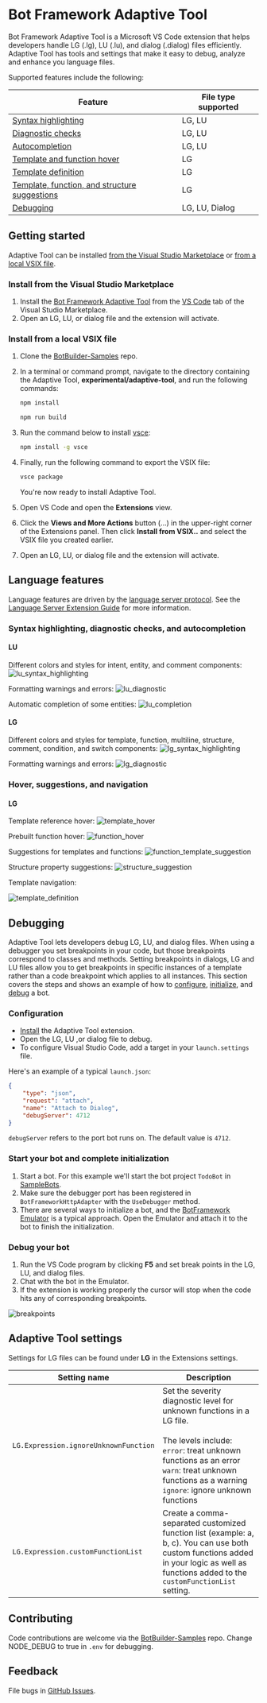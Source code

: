 # Bot Framework Adaptive Tool

Bot Framework Adaptive Tool is a Microsoft VS Code extension that helps developers handle LG (.lg), LU (.lu), and dialog (.dialog) files efficiently. Adaptive Tool has tools and settings that make it easy to debug, analyze and enhance you language files.

Supported features include the following:
<!--
- LG/LU syntax highlighting
- LG/LU diagnostic checks
- LG/LU autocompletion
- LG template and function hover
- LG template definition
- LG template, function, and structure suggestions
- Dialog (.dialog) debugging
- LG debugging
-->

| Feature                                       | File type supported |
|-----------------------------------------------|---------------------|
| [Syntax highlighting](#syntax-highlighting-diagnostic-checks-and-autocompletion)                           | LG, LU              |
| [Diagnostic checks](#syntax-highlighting-diagnostic-checks-and-autocompletion)                             | LG, LU              |
| [Autocompletion](#syntax-highlighting-diagnostic-checks-and-autocompletion)                                | LG, LU              |
| [Template and function hover](#hover-suggestions-and-navigation)                   | LG                  |
| [Template definition](#hover-suggestions-and-navigation)                           | LG                  |
| [Template, function, and structure suggestions](#hover-suggestions-and-navigation) | LG                  |
| [Debugging](#debugging)                                     | LG, LU, Dialog      |

## Getting started

Adaptive Tool can be installed [from the Visual Studio Marketplace](#install-from-the-visual-studio-marketplace) or [from a local VSIX file](#install-from-a-local-vsix-file).

### Install from the Visual Studio Marketplace

1. Install the [Bot Framework Adaptive Tool](https://marketplace.visualstudio.com/items?itemName=BotBuilder.bot-framework-adaptive-tools) from the [VS Code](https://marketplace.visualstudio.com/vscode) tab of the Visual Studio Marketplace.
1. Open an LG, LU, or dialog file and the extension will activate.

### Install from a local VSIX file

1. Clone the [BotBuilder-Samples](https://github.com/microsoft/BotBuilder-Samples) repo.
1. In a terminal or command prompt, navigate to the directory containing the Adaptive Tool, **experimental/adaptive-tool**, and run the following commands:

    ```cmd
    npm install
    ```
    
    ```cmd
    npm run build
    ```
    
  1. Run the command below to install [vsce](https://www.npmjs.com/package/vsce):
  
      ```cmd
      npm install -g vsce
      ```
    
1. Finally, run the following command to export the VSIX file:

    ```cmd
    vsce package
    ```
    
    You're now ready to install Adaptive Tool.
1. Open VS Code and open the **Extensions** view.
1. Click the **Views and More Actions** button (...) in the upper-right corner of the Extensions panel. Then click **Install from VSIX..** and select the VSIX file you created earlier.
1. Open an LG, LU, or dialog file and the extension will activate.

## Language features

Language features are driven by the [language server protocol](./languageServer.md). See the [Language Server Extension Guide](https://code.visualstudio.com/api/language-extensions/language-server-extension-guide) for more information.

### Syntax highlighting, diagnostic checks, and autocompletion

#### LU

Different colors and styles for intent, entity, and comment components:
![lu_syntax_highlighting](https://raw.githubusercontent.com/microsoft/BotBuilder-Samples/main/experimental/adaptive-tool/resources/images/lu_syntax_highlighting.png)

Formatting warnings and errors:
![lu_diagnostic](https://raw.githubusercontent.com/microsoft/BotBuilder-Samples/main/experimental/adaptive-tool/resources/images/lu_diagnostic.png)

Automatic completion of some entities:
![lu_completion](https://raw.githubusercontent.com/microsoft/BotBuilder-Samples/main/experimental/adaptive-tool/resources/images/lu_completion.gif)

#### LG

Different colors and styles for template, function, multiline, structure, comment, condition, and switch components:
![lg_syntax_highlighting](https://raw.githubusercontent.com/microsoft/BotBuilder-Samples/main/experimental/adaptive-tool/resources/images/lg_syntax_highlighting.png)

Formatting warnings and errors:
![lg_diagnostic](https://raw.githubusercontent.com/microsoft/BotBuilder-Samples/main/experimental/adaptive-tool/resources/images/lg_diagnostic.gif)

### Hover, suggestions, and navigation

#### LG

Template reference hover:
![template_hover](https://raw.githubusercontent.com/microsoft/BotBuilder-Samples/main/experimental/adaptive-tool/resources/images/template_hover.png)

Prebuilt function hover:
![function_hover](https://raw.githubusercontent.com/microsoft/BotBuilder-Samples/main/experimental/adaptive-tool/resources/images/function_hover.png)

Suggestions for templates and functions:
![function_template_suggestion](https://raw.githubusercontent.com/microsoft/BotBuilder-Samples/main/experimental/adaptive-tool/resources/images/function_template_suggestion.gif)

Structure property suggestions:
![structure_suggestion](https://raw.githubusercontent.com/microsoft/BotBuilder-Samples/main/experimental/adaptive-tool/resources/images/structure_suggestion.gif)

Template navigation:

![template_definition](https://raw.githubusercontent.com/microsoft/BotBuilder-Samples/main/experimental/adaptive-tool/resources/images/template_definition.gif)

## Debugging

Adaptive Tool lets developers debug LG, LU, and dialog files. When using a debugger you set breakpoints in your code, but those breakpoints correspond to classes and methods.  Setting breakpoints in dialogs, LG and LU files allow you to get breakpoints in specific instances of a template rather than a code breakpoint which applies to all instances. This section covers the steps and shows an example of how to [configure](#configuration), [initialize](#start-your-bot-and-complete-initialization), and [debug](#debug-your-bot) a bot.

### Configuration

- [Install](#getting-started) the Adaptive Tool extension.
- Open the LG, LU ,or dialog file to debug.
- To configure Visual Studio Code, add a target in your `launch.settings` file.

Here's an example of a typical `launch.json`:

```json
{
    "type": "json",
    "request": "attach",
    "name": "Attach to Dialog",
    "debugServer": 4712
}
```

`debugServer` refers to the port bot runs on. The default value is `4712`.

### Start your bot and complete initialization

1. Start a bot. For this example we'll start the bot project `TodoBot` in [SampleBots](https://github.com/microsoft/botbuilder-dotnet/tree/main/tests/Microsoft.Bot.Builder.TestBot.Json).
1. Make sure the debugger port has been registered in `BotFrameworkHttpAdapter` with the `UseDebugger` method.
1. There are several ways to initialize a bot, and the [BotFramework Emulator](https://github.com/microsoft/BotFramework-Emulator) is a typical approach. Open the Emulator and attach it to the bot to finish the initialization.

### Debug your bot

1. Run the VS Code program by clicking **F5** and set break points in the LG, LU, and dialog files.
1. Chat with the bot in the Emulator.
1. If the extension is working properly the cursor will stop when the code hits any of corresponding breakpoints.

![breakpoints](https://raw.githubusercontent.com/microsoft/BotBuilder-Samples/main/experimental/adaptive-tool/resources/images/breakpoints.gif)

## Adaptive Tool settings

Settings for LG files can be found under **LG** in the Extensions settings.

|Setting name|Description|
|-----|---------------|
|`LG.Expression.ignoreUnknownFunction`|Set the severity diagnostic level for unknown functions in a LG file.<br><br>The levels include:<br/>`error`: treat unknown functions as an error<br>`warn`: treat unknown functions as a warning<br>`ignore`: ignore unknown functions|
|`LG.Expression.customFunctionList`| Create a comma-separated customized function list (example: a, b, c). You can use both custom functions added in your logic as well as functions added to the `customFunctionList` setting.|

## Contributing

Code contributions are welcome via the [BotBuilder-Samples](https://github.com/microsoft/BotBuilder-Samples) repo.
Change NODE_DEBUG to true in `.env` for debugging.

## Feedback

File bugs in [GitHub Issues](https://github.com/Microsoft/BotBuilder-Samples/issues).

